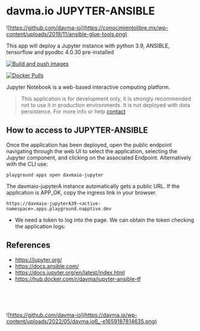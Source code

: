 # davma.io JUPYTER-ANSIBLE

![https://github.com/davma-io](https://conocimientolibre.mx/wp-content/uploads/2019/11/ansible-glue-tools.png)

This app will deploy a Jupyter instance with python 3.9, ANSIBLE, tensorflow and pyodbc 4.0.30 pre-installed

[![Build and push images](https://github.com/davma-io-images/jupyter-ansible/actions/workflows/docker-image.yml/badge.svg)](https://github.com/davma-io-images/jupyter-ansible/actions)

<!-- [![Update application to Napptive Playground](https://github.com/davma-io-templates/napptive-jupyter-tensorflow-pyodbc/actions/workflows/napptive-push.yml/badge.svg)](https://github.com/davma-io-templates/napptive-jupyter-tensorflow-pyodbc/actions/workflows/napptive-push.yml) -->

[![Docker Pulls](https://img.shields.io/docker/pulls/davma/jupyter-ansible-tf?logo=docker&logoColor=white)](https://hub.docker.com/repository/docker/davma/jupyter-tensorflow-pyodbc)  

Jupyter Notebook is a web-based interactive computing platform.

> This application is for development only, it is strongly recommended not to use it in production environments. It is not deployed with data persistence. For more info or help [contact](mailto:contact@davma.io)



## How to access to JUPYTER-ANSIBLE

Once the application has been deployed, open the public endpoint navigating through the web UI to select the application, selecting the Jupyter component, and clicking on the associated Endpoint. Alternatively with the CLI use:

```
playground apps open davmaio-jupyter
```

The davmaio-jupyterA instance automatically gets a public URL. If the application is APP_OK, copy the ingress link in your browser. 

```
https://davmaio-jupyterA39-<active-namespace>.apps.playground.napptive.dev
```

- We need a token to log into the page. We can obtain the token checking the application logs:


## References
* https://jupyter.org/
* https://docs.ansible.com/
* https://docs.jupyter.org/en/latest/index.html
* https://hub.docker.com/r/davma/jupyter-ansible-tf

</br>
</br>
</br>

![https://github.com/davma-io](https://davma.io/wp-content/uploads/2022/05/davma.io6_-e1659187814635.png)
</br>
</br>
</br>